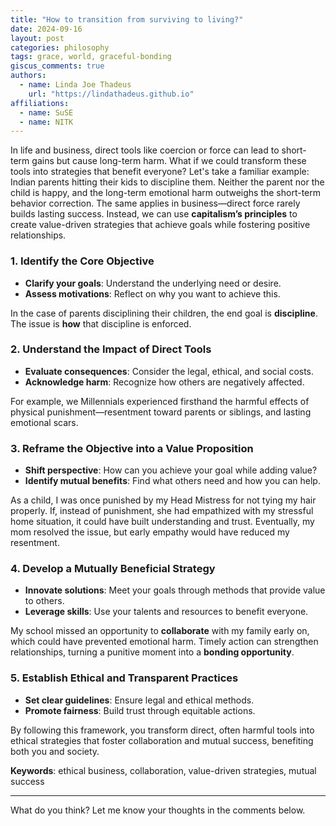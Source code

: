 ```yaml
---
title: "How to transition from surviving to living?"
date: 2024-09-16
layout: post
categories: philosophy
tags: grace, world, graceful-bonding
giscus_comments: true
authors:
  - name: Linda Joe Thadeus
    url: "https://lindathadeus.github.io"
affiliations:
  - name: SuSE
  - name: NITK
---
```


In life and business, direct tools like coercion or force can lead to short-term gains but cause long-term harm. What if we could transform these tools into strategies that benefit everyone? Let's take a familiar example: Indian parents hitting their kids to discipline them. Neither the parent nor the child is happy, and the long-term emotional harm outweighs the short-term behavior correction. The same applies in business—direct force rarely builds lasting success. Instead, we can use **capitalism’s principles** to create value-driven strategies that achieve goals while fostering positive relationships.

### 1. Identify the Core Objective
- **Clarify your goals**: Understand the underlying need or desire.
- **Assess motivations**: Reflect on why you want to achieve this.

In the case of parents disciplining their children, the end goal is **discipline**. The issue is **how** that discipline is enforced.

### 2. Understand the Impact of Direct Tools
- **Evaluate consequences**: Consider the legal, ethical, and social costs.
- **Acknowledge harm**: Recognize how others are negatively affected.

For example, we Millennials experienced firsthand the harmful effects of physical punishment—resentment toward parents or siblings, and lasting emotional scars.

### 3. Reframe the Objective into a Value Proposition
- **Shift perspective**: How can you achieve your goal while adding value?
- **Identify mutual benefits**: Find what others need and how you can help.

As a child, I was once punished by my Head Mistress for not tying my hair properly. If, instead of punishment, she had empathized with my stressful home situation, it could have built understanding and trust. Eventually, my mom resolved the issue, but early empathy would have reduced my resentment.

### 4. Develop a Mutually Beneficial Strategy
- **Innovate solutions**: Meet your goals through methods that provide value to others.
- **Leverage skills**: Use your talents and resources to benefit everyone.

My school missed an opportunity to **collaborate** with my family early on, which could have prevented emotional harm. Timely action can strengthen relationships, turning a punitive moment into a **bonding opportunity**.

### 5. Establish Ethical and Transparent Practices
- **Set clear guidelines**: Ensure legal and ethical methods.
- **Promote fairness**: Build trust through equitable actions.

By following this framework, you transform direct, often harmful tools into ethical strategies that foster collaboration and mutual success, benefiting both you and society.

**Keywords**: ethical business, collaboration, value-driven strategies, mutual success

---

What do you think? Let me know your thoughts in the comments below.

